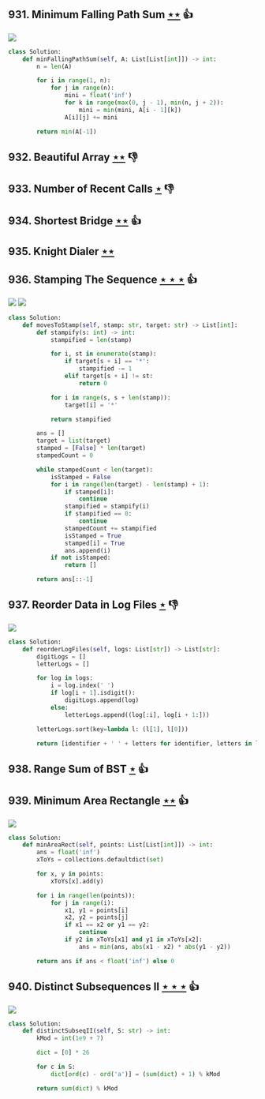 ## 931. Minimum Falling Path Sum [$\star\star$](https://leetcode.com/problems/minimum-falling-path-sum) :thumbsup:

![](https://img.shields.io/badge/-Dynamic%20Programming-113285.svg?style=flat-square)

```python
class Solution:
    def minFallingPathSum(self, A: List[List[int]]) -> int:
        n = len(A)

        for i in range(1, n):
            for j in range(n):
                mini = float('inf')
                for k in range(max(0, j - 1), min(n, j + 2)):
                    mini = min(mini, A[i - 1][k])
                A[i][j] += mini

        return min(A[-1])
```

## 932. Beautiful Array [$\star\star$](https://leetcode.com/problems/beautiful-array) :thumbsdown:

## 933. Number of Recent Calls [$\star$](https://leetcode.com/problems/number-of-recent-calls) :thumbsdown:

## 934. Shortest Bridge [$\star\star$](https://leetcode.com/problems/shortest-bridge) :thumbsup:

## 935. Knight Dialer [$\star\star$](https://leetcode.com/problems/knight-dialer)

## 936. Stamping The Sequence [$\star\star\star$](https://leetcode.com/problems/stamping-the-sequence) :thumbsup:

![](https://img.shields.io/badge/-Greedy-0B346E.svg?style=flat-square) ![](https://img.shields.io/badge/-String-60373E.svg?style=flat-square)

```python
class Solution:
    def movesToStamp(self, stamp: str, target: str) -> List[int]:
        def stampify(s: int) -> int:
            stampified = len(stamp)

            for i, st in enumerate(stamp):
                if target[s + i] == '*':
                    stampified -= 1
                elif target[s + i] != st:
                    return 0

            for i in range(s, s + len(stamp)):
                target[i] = '*'

            return stampified

        ans = []
        target = list(target)
        stamped = [False] * len(target)
        stampedCount = 0

        while stampedCount < len(target):
            isStamped = False
            for i in range(len(target) - len(stamp) + 1):
                if stamped[i]:
                    continue
                stampified = stampify(i)
                if stampified == 0:
                    continue
                stampedCount += stampified
                isStamped = True
                stamped[i] = True
                ans.append(i)
            if not isStamped:
                return []

        return ans[::-1]
```

## 937. Reorder Data in Log Files [$\star$](https://leetcode.com/problems/reorder-data-in-log-files) :thumbsdown:

![](https://img.shields.io/badge/-String-60373E.svg?style=flat-square)

```python
class Solution:
    def reorderLogFiles(self, logs: List[str]) -> List[str]:
        digitLogs = []
        letterLogs = []

        for log in logs:
            i = log.index(' ')
            if log[i + 1].isdigit():
                digitLogs.append(log)
            else:
                letterLogs.append((log[:i], log[i + 1:]))

        letterLogs.sort(key=lambda l: (l[1], l[0]))

        return [identifier + ' ' + letters for identifier, letters in letterLogs] + digitLogs
```

## 938. Range Sum of BST [$\star$](https://leetcode.com/problems/range-sum-of-bst) :thumbsup:

## 939. Minimum Area Rectangle [$\star\star$](https://leetcode.com/problems/minimum-area-rectangle) :thumbsup:

![](https://img.shields.io/badge/-Hash%20Table-7BA23F.svg?style=flat-square)

```python
class Solution:
    def minAreaRect(self, points: List[List[int]]) -> int:
        ans = float('inf')
        xToYs = collections.defaultdict(set)

        for x, y in points:
            xToYs[x].add(y)

        for i in range(len(points)):
            for j in range(i):
                x1, y1 = points[i]
                x2, y2 = points[j]
                if x1 == x2 or y1 == y2:
                    continue
                if y2 in xToYs[x1] and y1 in xToYs[x2]:
                    ans = min(ans, abs(x1 - x2) * abs(y1 - y2))

        return ans if ans < float('inf') else 0
```

## 940. Distinct Subsequences II [$\star\star\star$](https://leetcode.com/problems/distinct-subsequences-ii) :thumbsup:

![](https://img.shields.io/badge/-Dynamic%20Programming-113285.svg?style=flat-square)

```python
class Solution:
    def distinctSubseqII(self, S: str) -> int:
        kMod = int(1e9 + 7)

        dict = [0] * 26

        for c in S:
            dict[ord(c) - ord('a')] = (sum(dict) + 1) % kMod

        return sum(dict) % kMod
```
